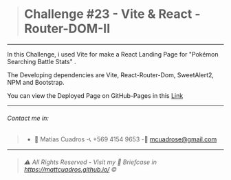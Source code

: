 ># Challenge #23  - **Vite & React - Router-DOM-II**

---


In this Challenge, i used Vite  for make a React Landing Page for "Pokémon Searching Battle Stats"  .

The Developing dependencies are Vite, React-Router-Dom, SweetAlert2, NPM and Bootstrap.




You can view the Deployed Page on GitHub-Pages in this <a href="https://vermillion-dango-5ab206.netlify.app" target="_blank">Link</a>



---

###### Contact me in:
>-	:bust_in_silhouette:  Matias Cuadros
>-:telephone_receiver:  +569 4154 9653
>-:email: <a href="mailto:mcuadrose@gmail.com" target="_blank">mcuadrose@gmail.com</a>



---
>###### :warning: *All Rights Reserved - Visit my :briefcase: Briefcase in* <a href="https://mattcuadros.github.io/" target="_blank">https://mattcuadros.github.io/</a> :copyright: 